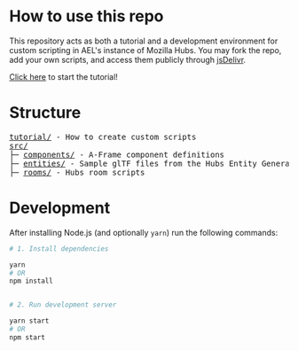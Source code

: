 # How to use this repo

This repository acts as both a tutorial and a development environment for custom
scripting in AEL's instance of Mozilla Hubs. You may fork the repo, add your own
scripts, and access them publicly through
[jsDelivr](https://www.jsdelivr.com/github).

[Click here](./tutorial/README.md) to start the tutorial!

# Structure

<pre>
<a href="./tutorial/">tutorial/</a> - How to create custom scripts
<a href="./src/">src/</a>
├─ <a href="./src/components/">components/</a> - A-Frame component definitions
├─ <a href="./src/entities/">entities/</a> - Sample glTF files from the Hubs Entity Generator
├─ <a href="./src/rooms/">rooms/</a> - Hubs room scripts
</pre>

# Development

After installing Node.js (and optionally `yarn`) run the following commands:

```bash
# 1. Install dependencies

yarn
# OR
npm install


# 2. Run development server

yarn start
# OR
npm start
```
